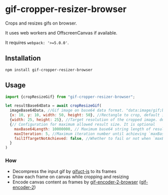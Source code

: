 # gif-cropper-resizer-browser

Crops and resizes gifs on browser.

It uses web workers and OffscreenCanvas if available.

It requires `webpack: '>=5.0.0'`.

## Installation

```
npm install gif-cropper-resizer-browser
```

## Usage

```js
import {cropResizeGif} from "gif-cropper-resizer-browser";

let resultBase64Data = await cropResizeGif(
  imageBase64Data, //Gif image on base64 data format. "data:image/gif;base64,..." 
  {x: 10, y: 10, width: 50, height: 50}, //Rectangle to crop, default is all the gif
  {width: 25, height: 25}, //Target resolution of the cropped image. default is the size of crop. The result can be smaller than this if `maxSizeConfig` is set
  {// Configuration for maximum allowed result size. It is optional
    maxBase64Length: 10000000, // Maximum base64 string length of result
    maxIteration: 5, //Maximum iteration number until achieving `maxBase64Length`
    failIfTargetNotAchieved: false, //Whether to fail or not when `maxBase64Length` is not achieved and the iteration count reached `maxIteration`
  }
)
```

### How

* Decompress the input gif by [gifuct-js](https://github.com/matt-way/gifuct-js) to its frames
* Draw each frame on canvas while cropping and resizing
* Encode canvas content as frames by [gif-encoder-2-browser](https://github.com/fthdgn/gif-encoder-2-browser) ([gif-encoder-2](https://github.com/benjaminadk/gif-encoder-2/))
